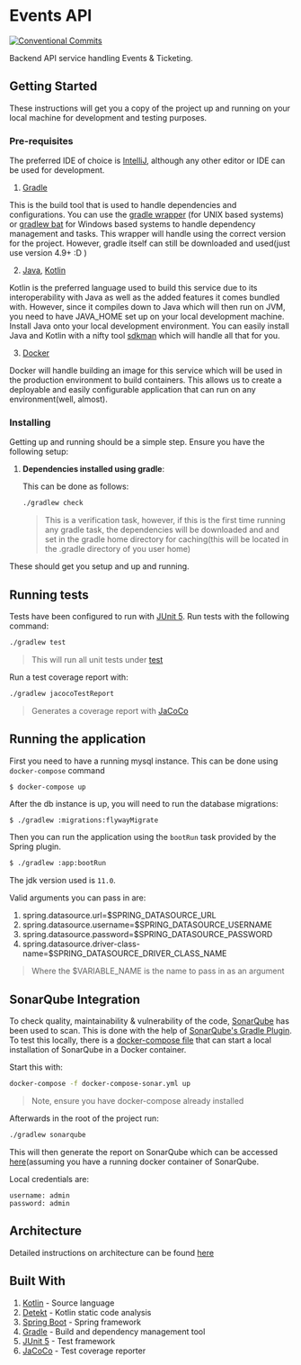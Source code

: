 # Events API

[![Conventional Commits](https://img.shields.io/badge/Conventional%20Commits-1.0.0-yellow.svg)](https://conventionalcommits.org)

Backend API service handling Events & Ticketing.

## Getting Started

These instructions will get you a copy of the project up and running on your local machine for development and testing 
purposes.

### Pre-requisites

The preferred IDE of choice is [IntelliJ](https://www.jetbrains.com/idea/), although any other editor or IDE can be used for development.

1. [Gradle](https://gradle.org/)

This is the build tool that is used to handle dependencies and configurations. You can use the [gradle wrapper](./gradlew) (for UNIX based systems) or [gradlew bat](./gradlew.bat)
for Windows based systems to handle dependency management and tasks. This wrapper will handle using the correct version 
for the project. However, gradle itself can still be downloaded and used(just use version 4.9+ :D )

2. [Java](https://www.oracle.com/java/), [Kotlin](https://kotlinlang.org)

Kotlin is the preferred language used to build this service due to its interoperability with Java as well as the added features
it comes bundled with. However, since it compiles down to Java which will then run on JVM, you need to have JAVA_HOME set up on
your local development machine. Install Java onto your local development environment. You can easily install Java and Kotlin 
with a nifty tool [sdkman](https://sdkman.io/) which will handle all that for you.

3. [Docker](https://www.docker.com/)

Docker will handle building an image for this service which will be used in the production environment to build containers. This allows
us to create a deployable and easily configurable application that can run on any environment(well, almost).

### Installing

Getting up and running should be a simple step. Ensure you have the following setup:

1. __Dependencies installed using gradle__:

    This can be done as follows:
    
    ```bash
    ./gradlew check
    ```
    
    > This is a verification task, however, if this is the first time running any gradle task, the dependencies will be downloaded and
    > and set in the gradle home directory for caching(this will be located in the .gradle directory of you user home)


These should get you setup and up and running.

## Running tests

Tests have been configured to run with [JUnit 5](https://junit.org/junit5/). Run tests with the following command:

```bash
./gradlew test
```

> This will run all unit tests under [test](./src/test/kotlin/)

Run a test coverage report with:

```bash
./gradlew jacocoTestReport
```

> Generates a coverage report with [JaCoCo](http://www.eclemma.org/jacoco/)

## Running the application

First you need to have a running mysql instance. This can be done using `docker-compose` command

```bash
$ docker-compose up
```

After the db instance is up, you will need  to run the database migrations:

```
$ ./gradlew :migrations:flywayMigrate
```

Then you can run the application using the `bootRun` task provided by the Spring plugin.

```bash
$ ./gradlew :app:bootRun
```

The jdk version used is `11.0`.

Valid arguments you can pass in are:

1. spring.datasource.url=$SPRING_DATASOURCE_URL
2. spring.datasource.username=$SPRING_DATASOURCE_USERNAME
3. spring.datasource.password=$SPRING_DATASOURCE_PASSWORD
4. spring.datasource.driver-class-name=$SPRING_DATASOURCE_DRIVER_CLASS_NAME

> Where the $VARIABLE_NAME is the name to pass in as an argument

## SonarQube Integration

To check quality, maintainability & vulnerability of the code, [SonarQube](https://docs.sonarqube.org/latest/) has been
used to scan. This is done with the help of [SonarQube's Gradle Plugin](https://docs.sonarqube.org/latest/analysis/scan/sonarscanner-for-gradle/).
To test this locally, there is a [docker-compose file](./docker-compose-sonar.yml) that can start a local installation 
of SonarQube in a Docker container.

Start this with:

```bash
docker-compose -f docker-compose-sonar.yml up
```

> Note, ensure you have docker-compose already installed

Afterwards in the root of the project run:

```bash
./gradlew sonarqube
```

This will then generate the report on SonarQube which can be accessed [here](http://localhost:9000/)(assuming you have a
running docker container of SonarQube.

Local credentials are:

```
username: admin
password: admin
```

## Architecture

Detailed instructions on architecture can be found [here](./docs/Architecture.md)

## Built With

1. [Kotlin](https://kotlinlang.org) - Source language
2. [Detekt](https://ktlint.github.io/) - Kotlin static code analysis 
3. [Spring Boot](https://spring.io) - Spring framework 
4. [Gradle](https://gradle.org) - Build and dependency management tool
5. [JUnit 5](https://junit.org/junit5/) - Test framework 
6. [JaCoCo](http://www.eclemma.org/jacoco/) - Test coverage reporter
